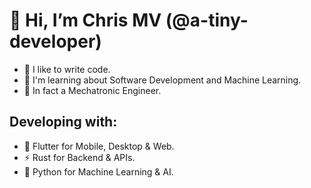 # 👋 Hi, I’m Chris MV (@a-tiny-developer)
- 💜 I like to write code.
- 🌱 I'm learning about Software Development and Machine Learning.
- 🦾 In fact a Mechatronic Engineer.
## Developing with:
- 🎯 Flutter for Mobile, Desktop & Web.
- ⚡ Rust for Backend & APIs.
- 🤖 Python for Machine Learning & AI.
